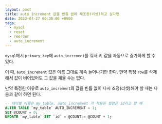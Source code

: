 ```yaml
---
layout: post
title: auto_increment 값을 빈틈 없이 재조정(리셋)하고 싶다면
date: 2022-04-27 00:30:00 +0900
tags:
  - mysql
  - reset
  - reorder
  - auto_increment
---
```


`mysql`에서 `primary_key`에 `auto_increment`를 줘서 키 값을 자동으로 증가하게 할 수 있다.

이 때, `auto_increment` 값은 이름 그대로 계속 늘어나기만 한다. 만약 특정 `row`를 삭제해서 값이 비어있어도 그 값을 채울 수는 없다.

만약 특정한 이유로 `auto_increment`의 값을 빈틈 없이 다시 조정(리셋)해야 할 때는 다음과 같이 하면 된다.

```sql
-- 테이블 이름은 my_table, auto_increment 가 적용된 컬럼은 id라고 할 때
ALTER TABLE `my_table` AUTO_INCREMENT = 1;
SET @COUNT = 0;
UPDATE `my_table` SET `id` = @COUNT:= @COUNT + 1;
```
